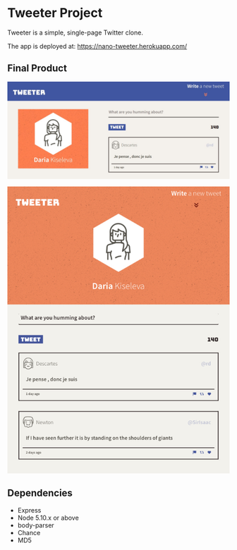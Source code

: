 # Tweeter Project

Tweeter is a simple, single-page Twitter clone.

The app is deployed at: 
https://nano-tweeter.herokuapp.com/

## Final Product

!["Desktop view"](https://raw.githubusercontent.com/dariakiseleva/tweeter/master/docs/desktop_view.jpg)

!["Mobile view"](https://raw.githubusercontent.com/dariakiseleva/tweeter/master/docs/mobile_view.jpeg)

## Dependencies

- Express
- Node 5.10.x or above
- body-parser
- Chance
- MD5
